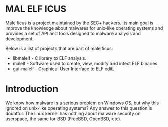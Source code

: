 MAL ELF ICUS
==========

Malelficus is a project maintained by the SEC+ hackers. Its main goal
is improve the knowledge about malwares for unix-like operating
systems and provides a set of API and tools designed to malware
analysis and development.

Below is a list of projects that are part of malelficus:

* libmalelf - C library to ELF analysis.
* malelf - Software used to create, view, modify and infect ELF
  binaries.
* gui-malelf - Graphical User Interface to ELF edit.

Introduction
==========

We know how malware is a serious problem on Windows OS, but why this
ignored on unix-like operating systems? Any answer to this question is doubtful.
The linux kernel has nothing about malware security on userspace, the same for BSD (FreeBSD, OpenBSD, etc).
